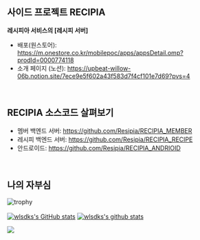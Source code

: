 ## 사이드 프로젝트 RECIPIA
**레시피아 서비스의 [레시피 서버]**

- 배포(원스토어): https://m.onestore.co.kr/mobilepoc/apps/appsDetail.omp?prodId=0000774118
- 소개 페이지 (노션): https://upbeat-willow-06b.notion.site/7ece9e5f602a43f583d7f4cf101e7d69?pvs=4
<br/>

## RECIPIA 소스코드 살펴보기

- 멤버 백엔드 서버: https://github.com/Resipia/RECIPIA_MEMBER
- 레시피 백엔드 서버: https://github.com/Resipia/RECIPIA_RECIPE
- 안드로이드: https://github.com/Resipia/RECIPIA_ANDRIOID
<br/>

## 나의 자부심
![trophy](https://github-profile-trophy.vercel.app/?username=wlsdks)<br><br>
[![wlsdks's GitHub stats](https://github-readme-stats.vercel.app/api?username=wlsdks)](https://github.com/anuraghazra/github-readme-stats)
[![wlsdks's github stats](https://github-readme-stats.vercel.app/api/top-langs/?username=wlsdks&show_icons=true&hide_border=true&title_color=004386&icon_color=004386&layout=compact)](https://github.com/wlsdks)<br>

<a href="https://hits.seeyoufarm.com"><img src="https://hits.seeyoufarm.com/api/count/incr/badge.svg?url=https%3A%2F%2Fgithub.com%2Fwlsdks%2Fhit-counter&count_bg=%23BDC6C5&title_bg=%23868080&icon=airplayvideo.svg&icon_color=%23FDEDED&title=%EC%A1%B0%ED%9A%8C%EC%88%98&edge_flat=false"/></a>

